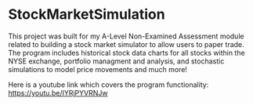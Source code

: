 # StockMarketSimulation
This project was built for my A-Level Non-Examined Assessment module related to building a stock market simulator to allow users to paper trade. The program includes historical stock data charts for all stocks within the NYSE exchange, portfolio managment and analysis, and stochastic simulations to model price movements and much more!

Here is a youtube link which covers the program functionality: https://youtu.be/IYRjPYVRNJw

